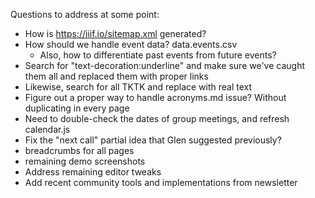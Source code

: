 Questions to address at some point:

- How is https://iiif.io/sitemap.xml generated?
- How should we handle event data? data.events.csv
  - Also, how to differentiate past events from future events?
- Search for "text-decoration:underline" and make sure we've caught them all and replaced them with proper links
- Likewise, search for all TKTK and replace with real text
- Figure out a proper way to handle acronyms.md issue? Without duplicating in every page
- Need to double-check the dates of group meetings, and refresh calendar.js
- Fix the "next call" partial idea that Glen suggested previously? 
- breadcrumbs for all pages
- remaining demo screenshots
- Address remaining editor tweaks
- Add recent community tools and implementations from newsletter